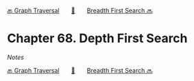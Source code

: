 [🔙 Graph Traversal][previous-chapter]&nbsp;&nbsp;&nbsp;&nbsp;&nbsp;&nbsp;&nbsp;[🏡][readme]&nbsp;&nbsp;&nbsp;&nbsp;&nbsp;&nbsp;&nbsp;[Breadth First Search 🔜][upcoming-chapter]

# Chapter 68. Depth First Search

_Notes_

[🔙 Graph Traversal][previous-chapter]&nbsp;&nbsp;&nbsp;&nbsp;&nbsp;&nbsp;&nbsp;[🏡][readme]&nbsp;&nbsp;&nbsp;&nbsp;&nbsp;&nbsp;&nbsp;[Breadth First Search 🔜][upcoming-chapter]

[readme]: README.md
[previous-chapter]: ch067-graph-traversal.md
[upcoming-chapter]: ch069-breadth-first-search.md